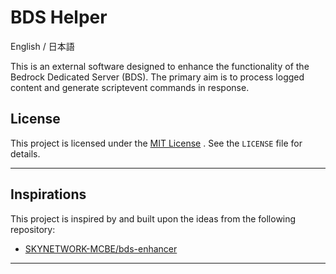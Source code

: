 # BDS Helper

English / 日本語

This is an external software designed to enhance the functionality of the Bedrock Dedicated Server (BDS).
The primary aim is to process logged content and generate scriptevent commands in response.

## License

This project is licensed under the [MIT License](LICENSE) . See the `LICENSE` file for details.

---

## Inspirations

This project is inspired by and built upon the ideas from the following repository:

* [SKYNETWORK-MCBE/bds-enhancer](https://github.com/SKYNETWORK-MCBE/bds-enhancer)

---
